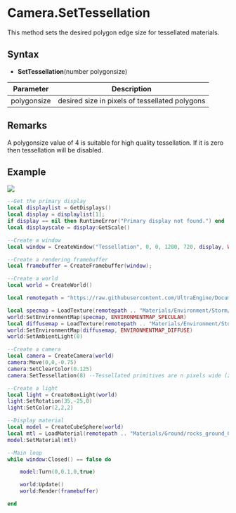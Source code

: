 # Camera.SetTessellation

This method sets the desired polygon edge size for tessellated materials.

## Syntax

- **SetTessellation**(number polygonsize)

| Parameter | Description |
| --- | --- |
| polygonsize | desired size in pixels of tessellated polygons |

## Remarks

A polygonsize value of 4 is suitable for high quality tessellation. If it is zero then tessellation will be disabled.

## Example

![](https://raw.githubusercontent.com/UltraEngine/Documentation/master/Images/tessellation.jpg)

```lua
--Get the primary display
local displaylist = GetDisplays()
local display = displaylist[1];
if display == nil then RuntimeError("Primary display not found.") end
local displayscale = display:GetScale()

--Create a window
local window = CreateWindow("Tessellation", 0, 0, 1280, 720, display, WINDOW_CENTER + WINDOW_TITLEBAR)

--Create a rendering framebuffer
local framebuffer = CreateFramebuffer(window);

--Create a world
local world = CreateWorld()

local remotepath = "https://raw.githubusercontent.com/UltraEngine/Documentation/master/Assets/"

local specmap = LoadTexture(remotepath .. "Materials/Environment/Storm/specular.dds")
world:SetEnvironmentMap(specmap, ENVIRONMENTMAP_SPECULAR)
local diffusemap = LoadTexture(remotepath .. "Materials/Environment/Storm/diffuse.dds")
world:SetEnvironmentMap(diffusemap, ENVIRONMENTMAP_DIFFUSE)
world:SetAmbientLight(0)

--Create a camera
local camera = CreateCamera(world)
camera:Move(0,0,-0.75)
camera:SetClearColor(0.125)
camera:SetTessellation(8) --Tessellated primitives are n pixels wide (zero or less disables tessellation)

--Create a light
local light = CreateBoxLight(world)
light:SetRotation(35,-25,0)
light:SetColor(2,2,2)

--Display material
local model = CreateCubeSphere(world)
local mtl = LoadMaterial(remotepath .. "Materials/Ground/rocks_ground_02.json")
model:SetMaterial(mtl)

--Main loop
while window:Closed() == false do

    model:Turn(0,0.1,0,true)

    world:Update()
    world:Render(framebuffer)

end
```
